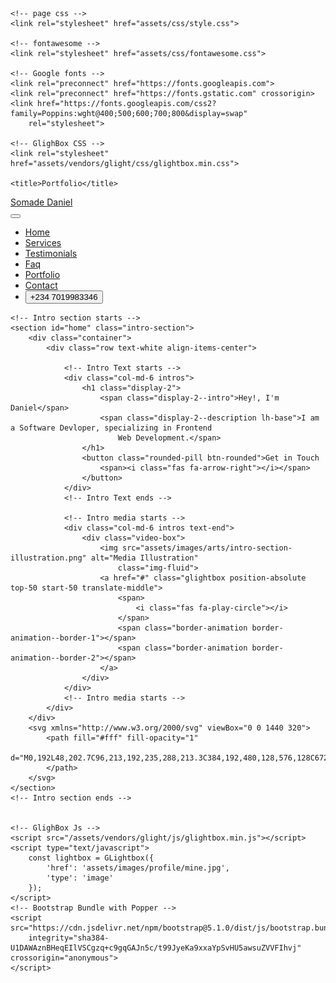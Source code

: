 <!DOCTYPE html>
<html lang="en">

<head>
    <meta charset="UTF-8">
    <meta http-equiv="X-UA-Compatible" content="IE=edge">
    <meta name="viewport" content="width=device-width, initial-scale=1">

    <!-- page css -->
    <link rel="stylesheet" href="assets/css/style.css">

    <!-- fontawesome -->
    <link rel="stylesheet" href="assets/css/fontawesome.css">

    <!-- Google fonts -->
    <link rel="preconnect" href="https://fonts.googleapis.com">
    <link rel="preconnect" href="https://fonts.gstatic.com" crossorigin>
    <link href="https://fonts.googleapis.com/css2?family=Poppins:wght@400;500;600;700;800&display=swap"
        rel="stylesheet">

    <!-- GlighBox CSS -->
    <link rel="stylesheet" href="assets/vendors/glight/css/glightbox.min.css">

    <title>Portfolio</title>
</head>

<body>
    <!-- Navbar Start -->
    <nav class="navbar navbar-expand-lg navbar-dark menu shadow fiexed-top">
        <div class="container">
            <div class="name-logo"><a class="navbar-brand" href="#">Somade Daniel</a></div>
            <button class="navbar-toggler" type="button" data-bs-toggle="collapse" data-bs-target="#navbarNav"
                aria-controls="navbarNav" aria-expanded="false" aria-label="Toggle navigation">
                <span class="navbar-toggler-icon"></span>
            </button>
            <div class="collapse navbar-collapse justify-content-end" id="navbarNav">
                <ul class="navbar-nav">
                    <li class="nav-item">
                        <a class="nav-link active" aria-current="page" href="#">Home</a>
                    </li>
                    <li class="nav-item">
                        <a class="nav-link" href="#">Services</a>
                    </li>
                    <li class="nav-item">
                        <a class="nav-link" href="#">Testimonials</a>
                    </li>
                    <li class="nav-item">
                        <a class="nav-link" href="#">Faq</a>
                    </li>
                    <li class="nav-item">
                        <a class="nav-link" href="#">Portfolio</a>
                    </li>
                    <li class="nav-item">
                        <a class="nav-link" href="#">Contact</a>
                    </li>
                    <li class="nav-item">
                        <button class="rounded-pill btn-rounded">+234 7019983346
                            <span><i class="fas fa-phone-alt"></i></span>
                        </button>
                    </li>
                </ul>
            </div>
        </div>
    </nav>
    <!-- Navbar Ends -->


    <!-- Intro section starts -->
    <section id="home" class="intro-section">
        <div class="container">
            <div class="row text-white align-items-center">

                <!-- Intro Text starts -->
                <div class="col-md-6 intros">
                    <h1 class="display-2">
                        <span class="display-2--intro">Hey!, I'm Daniel</span>
                        <span class="display-2--description lh-base">I am a Software Devloper, specializing in Frontend
                            Web Development.</span>
                    </h1>
                    <button class="rounded-pill btn-rounded">Get in Touch
                        <span><i class="fas fa-arrow-right"></i></span>
                    </button>
                </div>
                <!-- Intro Text ends -->

                <!-- Intro media starts -->
                <div class="col-md-6 intros text-end">
                    <div class="video-box">
                        <img src="assets/images/arts/intro-section-illustration.png" alt="Media Illustration"
                            class="img-fluid">
                        <a href="#" class="glightbox position-absolute top-50 start-50 translate-middle">
                            <span>
                                <i class="fas fa-play-circle"></i>
                            </span>
                            <span class="border-animation border-animation--border-1"></span>
                            <span class="border-animation border-animation--border-2"></span>
                        </a>
                    </div>
                </div>
                <!-- Intro media starts -->
            </div>
        </div>
        <svg xmlns="http://www.w3.org/2000/svg" viewBox="0 0 1440 320">
            <path fill="#fff" fill-opacity="1"
                d="M0,192L48,202.7C96,213,192,235,288,213.3C384,192,480,128,576,128C672,128,768,192,864,197.3C960,203,1056,149,1152,117.3C1248,85,1344,75,1392,69.3L1440,64L1440,320L1392,320C1344,320,1248,320,1152,320C1056,320,960,320,864,320C768,320,672,320,576,320C480,320,384,320,288,320C192,320,96,320,48,320L0,320Z">
            </path>
        </svg>
    </section>
    <!-- Intro section ends -->


    <!-- GlighBox Js -->
    <script src="/assets/vendors/glight/js/glightbox.min.js"></script>
    <script type="text/javascript">
        const lightbox = GLightbox({
            'href': 'assets/images/profile/mine.jpg',
            'type': 'image'
        });
    </script>
    <!-- Bootstrap Bundle with Popper -->
    <script src="https://cdn.jsdelivr.net/npm/bootstrap@5.1.0/dist/js/bootstrap.bundle.min.js"
        integrity="sha384-U1DAWAznBHeqEIlVSCgzq+c9gqGAJn5c/t99JyeKa9xxaYpSvHU5awsuZVVFIhvj" crossorigin="anonymous">
    </script>
</body>

</html>

